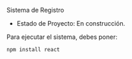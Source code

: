 <hi> Sistema de Registro</h1>

- Estado de Proyecto: En construcción.

Para ejecutar el sistema, debes poner:

``npm install react``

